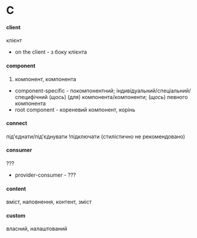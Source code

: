 # C

#### client
клієнт
  - on the client - з боку клієнта

#### component
1. компонент, компонента
  - component-specific - покомпонентний; індивідуальний/спеціальний/специфічний (*щось*) (для) компонента/компоненти; (*щось*) певного компонента
  - root component - кореневий компонент, корінь

#### connect
під'єднати/під'єднувати
!підключати (стилістично не рекомендовано)

#### consumer
???
  - provider-consumer - ???

#### content
вміст, наповнення, контент, зміст

#### custom
власний, налаштований
